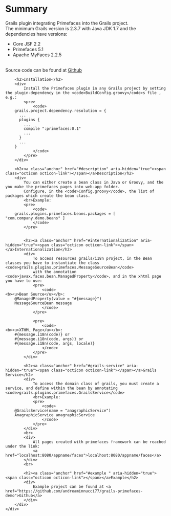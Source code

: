 <html>
<body>
	<h1>Summary</h1>
	<div>
		Grails plugin integrating Primefaces into the Grails project.
		<br>
		The minimum Grails version is 2.3.7 with Java JDK 1.7 and the dependencies have versions:
		<ul>
			<li>Core JSF 2.2</li>
			<li>Primefaces 5.1</li>
			<li>Apache MyFaces 2.2.5</li>
		</ul>
		<br>
		Source code can be found at <a href="https://github.com/andreaminnucci77/primefaces">Github</a>


		<h2>Installation</h2>
		<div>
			Install the Primefaces plugin in any Grails project by setting the plugin-dependency in the <code>BuildConfig.groovy</code>s file , e.g.:
			<pre>
				<code>
		grails.project.dependency.resolution = {
		  ...
		  plugins {
			...
			compile ":primefaces:0.1"
			...
		  }
		  ...
		}
				</code>
			</pre>
		</div>
		
		<h2><a class="anchor" href="#description" aria-hidden="true"><span class="octicon octicon-link"></span></a>Description</h2>
		<div>
			You can either create a bean class in Java or Groovy, and the you make the primefaces pages into web-app folder.
			Configure, in the <code>Config.groovy</code>, the list of packages which create the bean class.
			<br>Example:
			<pre>
				<code>
		grails.plugins.primefaces.beans.packages = [ "com.company.demo.beans" ]
				</code>
			</pre>

			
			<h2><a class="anchor" href="#internationalization" aria-hidden="true"><span class="octicon octicon-link"></span></a>Internationalization</h2>
			<div>
				To access resources grails/i18n project, in the Bean classes you have to instantiate the class <code>grails.plugins.primefaces.MessageSourceBean</code>
				with the annotation <code>javax.faces.bean.ManagedProperty</code>, and in the xhtml page you have to use:
				<pre>
					<code>
	<b><u>Bean Source</u></b>:
		@ManagedProperty(value = "#{message}")
		MessageSourceBean message
					</code>
				</pre>
				
				<pre>
					<code>
	<b><u>XTHML Page</u></b>:
		#{message.i18n(code)} or
		#{message.i18n(code, args)} or
		#{message.i18n(code, args, locale)}
					</code>
				</pre>
			</div>
			
			<h2><a class="anchor" href="#grails-service" aria-hidden="true"><span class="octicon octicon-link"></span></a>Grails Service</h2>
			<div>
				To access the domain class of grails, you must create a service, and define within the bean by annotating <code>grails.plugins.primefaces.GrailsService</code>
				<br>Example:
				<pre>
					<code>
		@GrailsService(name = "anagraphicService")
		AnagraphicService anagraphicService
					</code>
				</pre>
			</div>
			<br>
			<div>
				All pages created with primefaces framework can be reached under the link:
				<a href="localhost:8080/appname/faces">localhost:8080/appname/faces</a>
			</div>
			<br>
			
			<h2><a class="anchor" href="#example " aria-hidden="true"><span class="octicon octicon-link"></span></a>Example</h2>
			<div>
				Example project can be found at <a href="https://github.com/andreaminnucci77/grails-primefaces-demo">Github</a>
			</div>
		</div>
	</div>
</body>
</html>